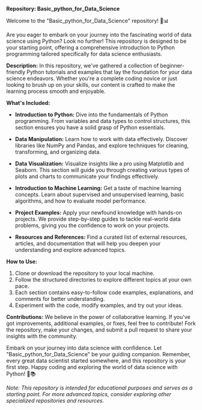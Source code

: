 **Repository: Basic_python_for_Data_Science**

Welcome to the "Basic_python_for_Data_Science" repository! 🐍📊

Are you eager to embark on your journey into the fascinating world of data science using Python? Look no further! This repository is designed to be your starting point, offering a comprehensive introduction to Python programming tailored specifically for data science enthusiasts.

**Description:**
In this repository, we've gathered a collection of beginner-friendly Python tutorials and examples that lay the foundation for your data science endeavors. Whether you're a complete coding novice or just looking to brush up on your skills, our content is crafted to make the learning process smooth and enjoyable.

**What's Included:**
- **Introduction to Python:** Dive into the fundamentals of Python programming. From variables and data types to control structures, this section ensures you have a solid grasp of Python essentials.

- **Data Manipulation:** Learn how to work with data effectively. Discover libraries like NumPy and Pandas, and explore techniques for cleaning, transforming, and organizing data.

- **Data Visualization:** Visualize insights like a pro using Matplotlib and Seaborn. This section will guide you through creating various types of plots and charts to communicate your findings effectively.

- **Introduction to Machine Learning:** Get a taste of machine learning concepts. Learn about supervised and unsupervised learning, basic algorithms, and how to evaluate model performance.

- **Project Examples:** Apply your newfound knowledge with hands-on projects. We provide step-by-step guides to tackle real-world data problems, giving you the confidence to work on your projects.

- **Resources and References:** Find a curated list of external resources, articles, and documentation that will help you deepen your understanding and explore advanced topics.

**How to Use:**
1. Clone or download the repository to your local machine.
2. Follow the structured directories to explore different topics at your own pace.
3. Each section contains easy-to-follow code examples, explanations, and comments for better understanding.
4. Experiment with the code, modify examples, and try out your ideas.

**Contributions:**
We believe in the power of collaborative learning. If you've got improvements, additional examples, or fixes, feel free to contribute! Fork the repository, make your changes, and submit a pull request to share your insights with the community.

Embark on your journey into data science with confidence. Let "Basic_python_for_Data_Science" be your guiding companion. Remember, every great data scientist started somewhere, and this repository is your first step. Happy coding and exploring the world of data science with Python! 🚀📚

*Note: This repository is intended for educational purposes and serves as a starting point. For more advanced topics, consider exploring other specialized repositories and resources.*
